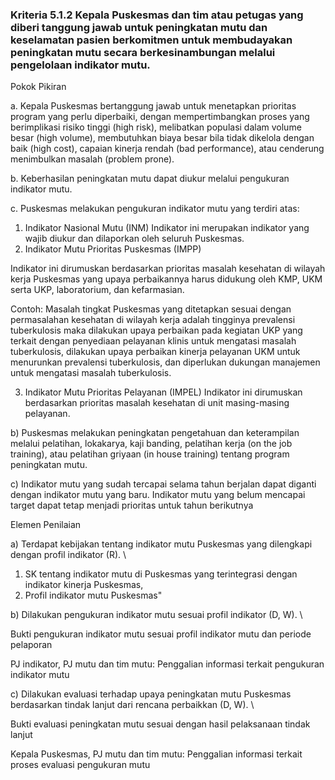 
### Kriteria 5.1.2 Kepala Puskesmas dan tim atau petugas yang diberi tanggung jawab untuk peningkatan mutu dan keselamatan pasien berkomitmen untuk membudayakan peningkatan mutu secara berkesinambungan melalui pengelolaan indikator mutu. 



Pokok Pikiran 

a. Kepala Puskesmas bertanggung jawab untuk menetapkan prioritas program yang perlu diperbaiki, dengan mempertimbangkan proses yang berimplikasi risiko tinggi (high risk), melibatkan populasi dalam volume besar (high volume), membutuhkan biaya besar bila tidak dikelola dengan baik (high cost), capaian kinerja rendah (bad performance), atau cenderung menimbulkan masalah (problem prone). 

b. Keberhasilan peningkatan mutu dapat diukur melalui pengukuran indikator mutu. 

c. Puskesmas melakukan pengukuran indikator mutu yang terdiri atas: 
1. Indikator Nasional Mutu (INM) 
Indikator ini merupakan indikator yang wajib diukur dan dilaporkan oleh seluruh Puskesmas. 
2. Indikator Mutu Prioritas Puskesmas (IMPP) 

Indikator ini dirumuskan berdasarkan prioritas masalah kesehatan di wilayah kerja Puskesmas yang upaya perbaikannya harus didukung oleh KMP, UKM serta UKP, laboratorium, dan kefarmasian. 

Contoh: 
Masalah tingkat Puskesmas yang ditetapkan sesuai dengan permasalahan  kesehatan  di wilayah kerja adalah tingginya prevalensi tuberkulosis maka dilakukan upaya perbaikan pada kegiatan UKP yang terkait dengan penyediaan pelayanan klinis untuk mengatasi masalah tuberkulosis, dilakukan upaya perbaikan kinerja pelayanan UKM untuk menurunkan prevalensi tuberkulosis, dan diperlukan dukungan manajemen untuk mengatasi masalah tuberkulosis. 


3. Indikator Mutu Prioritas Pelayanan (IMPEL) Indikator ini dirumuskan berdasarkan prioritas masalah kesehatan di unit masing-masing pelayanan. 

b) Puskesmas melakukan peningkatan pengetahuan dan keterampilan  melalui  pelatihan,  lokakarya,   kaji banding, pelatihan kerja (on the job training), atau pelatihan griyaan (in house training) tentang program peningkatan mutu. 

c) Indikator mutu yang sudah tercapai selama tahun berjalan dapat diganti dengan indikator mutu yang baru. Indikator mutu yang belum mencapai target dapat tetap menjadi prioritas untuk tahun berikutnya 
 
Elemen Penilaian 




 a) Terdapat kebijakan tentang indikator mutu Puskesmas yang dilengkapi dengan profil indikator (R).  \




1. SK tentang indikator mutu di Puskesmas yang terintegrasi dengan indikator kinerja Puskesmas, 
2. Profil indikator mutu Puskesmas" 




 b) Dilakukan pengukuran indikator mutu sesuai profil indikator (D, W).  \




Bukti pengukuran indikator mutu sesuai profil indikator mutu dan periode pelaporan 
 
PJ indikator, PJ mutu dan tim mutu: Penggalian informasi terkait pengukuran indikator mutu 




 c) Dilakukan evaluasi terhadap upaya peningkatan mutu Puskesmas berdasarkan tindak lanjut dari rencana perbaikkan (D, W).  \




Bukti evaluasi peningkatan mutu sesuai dengan hasil pelaksanaan tindak lanjut 
 
Kepala Puskesmas, PJ mutu dan tim mutu: Penggalian informasi terkait proses evaluasi pengukuran mutu 



